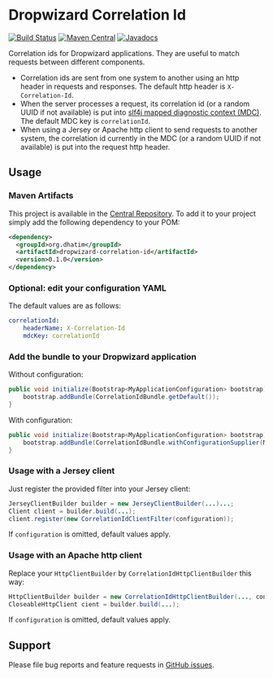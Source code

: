 # Dropwizard Correlation Id

[![Build Status](https://github.com/dhatim/dropwizard-correlation-id/workflows/build/badge.svg)](https://github.com/dhatim/dropwizard-correlation-id/actions)
[![Maven Central](https://maven-badges.herokuapp.com/maven-central/org.dhatim/dropwizard-jwt-cookie-authentication/badge.svg)](https://maven-badges.herokuapp.com/maven-central/org.dhatim/dropwizard-correlation-id)
[![Javadocs](https://www.javadoc.io/badge/org.dhatim/dropwizard-correlation-id.svg)](https://www.javadoc.io/doc/org.dhatim/dropwizard-correlation-id)

Correlation ids for Dropwizard applications. They are useful to match requests between different components.
- Correlation ids are sent from one system to another using an http header in requests and responses. The default http header is `X-Correlation-Id`.
- When the server processes a request, its correlation id (or a random UUID if not available) is put into [slf4j mapped diagnostic context (MDC)](https://www.slf4j.org/manual.html#mdc). The default MDC key is `correlationId`.
- When using a Jersey or Apache http client to send requests to another system, the correlation id currently in the MDC (or a random UUID if not available) is put into the request http header.

## Usage

### Maven Artifacts

This project is available in the [Central Repository](http://search.maven.org/#search%7Cgav%7C1%7Cg%3A%22org.dhatim%22%20AND%20a%3A%22dropwizard-correlation-id%22). To add it to your project simply add the following dependency to your POM:

```xml
<dependency>
  <groupId>org.dhatim</groupId>
  <artifactId>dropwizard-correlation-id</artifactId>
  <version>0.1.0</version>
</dependency>
```

### Optional: edit your configuration YAML

The default values are as follows:
```yaml
correlationId:
    headerName: X-Correlation-Id
    mdcKey: correlationId
```

### Add the bundle to your Dropwizard application

Without configuration:
```java
public void initialize(Bootstrap<MyApplicationConfiguration> bootstrap) {
    bootstrap.addBundle(CorrelationIdBundle.getDefault());
}
```
With configuration:
```java
public void initialize(Bootstrap<MyApplicationConfiguration> bootstrap) {
    bootstrap.addBundle(CorrelationIdBundle.withConfigurationSupplier(MyAppConfiguration::getCorrelationId));
}
```

### Usage with a Jersey client

Just register the provided filter into your Jersey client:
```java
JerseyClientBuilder builder = new JerseyClientBuilder(...)...;
Client client = builder.build(...);
client.register(new CorrelationIdClientFilter(configuration));
```
If `configuration` is omitted, default values apply.

### Usage with an Apache http client

Replace your `HttpClientBuilder` by `CorrelationIdHttpClientBuilder` this way:
```java
HttpClientBuilder builder = new CorrelationIdHttpClientBuilder(..., configuration)...;
CloseableHttpClient cient = builder.build(...);
```
If `configuration` is omitted, default values apply.

## Support

Please file bug reports and feature requests in [GitHub issues](https://github.com/dhatim/dropwizard-correlation-id/issues).

